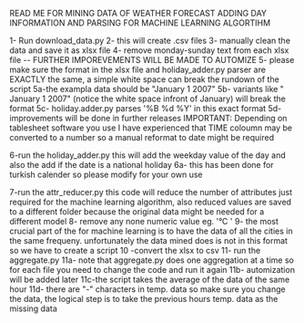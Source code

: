 READ ME FOR MINING DATA OF WEATHER FORECAST ADDING DAY INFORMATION AND PARSING FOR MACHINE LEARNING ALGORTIHM

1- Run download_data.py
2- this will create .csv files 
3- manually clean the data and save it as xlsx file
4- remove monday-sunday text from each xlsx file -- FURTHER IMPOREVEMENTS WILL BE MADE TO AUTOMIZE
5- please make sure the format in the xlsx file and holiday_adder.py parser are EXACTLY the same, a simple white space can break the rundown of the script
	5a-the exampla data should be "January 1 2007" 
	5b- variants like " January 1 2007" (notice the white space infront of January) will break the format
	5c- holiday.adder.py parses '%B %d %Y' in this exact format
	5d-improvements will be done in further releases
	IMPORTANT: Depending on tablesheet software you use I have experienced that TIME coloumn may be converted to a number so a manual reformat to date might be required
	
6-run the holiday_adder.py this will add the weekday value of the day and also the add if the date is a national holiday
	6a- this has been done for turkish calender so please modify for your own use

7-run the attr_reducer.py this code will reduce the number of attributes just required for the machine learning algorithm, also reduced values are saved to a different folder because the original data might be needed for a different model
8- remove any none numeric value eg.  '°C '
9- the most crucial part of the for machine learning is to have the data of all the cities in the same frequeny. unfortunately the data mined does is not in this format so we have to create a script
10 -convert the xlsx to csv
11- run the aggregate.py
	11a- note that aggregate.py does one aggregation at a time so for each file you need to change the code and run it again
	11b- automization will be added later
	11c-the script takes the average of the data of the same hour
	11d- there are "-" characters in temp. data so make sure you change the data, the logical step is to take the previous hours temp. data as the missing data
	



